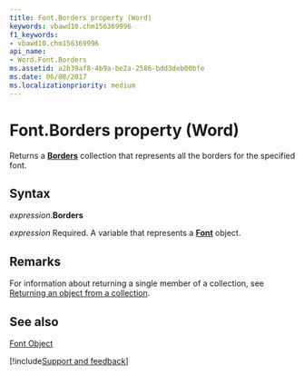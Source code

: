 ```yaml
---
title: Font.Borders property (Word)
keywords: vbawd10.chm156369996
f1_keywords:
- vbawd10.chm156369996
api_name:
- Word.Font.Borders
ms.assetid: a2b39af8-4b9a-be2a-2586-bdd3deb00bfe
ms.date: 06/08/2017
ms.localizationpriority: medium
---
```



# Font.Borders property (Word)

Returns a **[Borders](Word.borders.md)** collection that represents all the borders for the specified font.


## Syntax

_expression_.**Borders**

_expression_ Required. A variable that represents a **[Font](Word.Font.md)** object.


## Remarks

For information about returning a single member of a collection, see [Returning an object from a collection](../word/Concepts/Miscellaneous/returning-an-object-from-a-collection-word.md).




## See also


[Font Object](Word.Font.md)

[!include[Support and feedback](~/includes/feedback-boilerplate.md)]